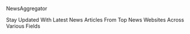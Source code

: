 NewsAggregator

Stay Updated With Latest News Articles From Top News Websites Across Various Fields
